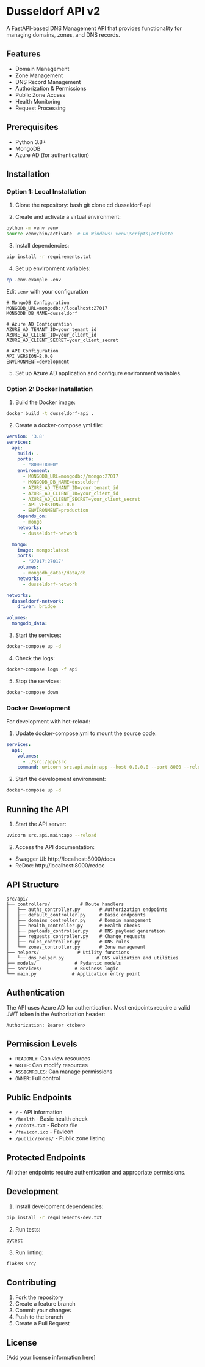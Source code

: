 # Dusseldorf API v2

A FastAPI-based DNS Management API that provides functionality for managing domains, zones, and DNS records.

## Features

- Domain Management
- Zone Management
- DNS Record Management
- Authorization & Permissions
- Public Zone Access
- Health Monitoring
- Request Processing

## Prerequisites

- Python 3.8+
- MongoDB
- Azure AD (for authentication)

## Installation

### Option 1: Local Installation

1. Clone the repository:
bash
git clone <repository-url>
cd dusseldorf-api

2. Create and activate a virtual environment:
```bash
python -m venv venv
source venv/bin/activate  # On Windows: venv\Scripts\activate
```

3. Install dependencies:
```bash
pip install -r requirements.txt
```

4. Set up environment variables:
```bash
cp .env.example .env
```

Edit `.env` with your configuration
```env
# MongoDB Configuration
MONGODB_URL=mongodb://localhost:27017
MONGODB_DB_NAME=dusseldorf

# Azure AD Configuration
AZURE_AD_TENANT_ID=your_tenant_id
AZURE_AD_CLIENT_ID=your_client_id
AZURE_AD_CLIENT_SECRET=your_client_secret

# API Configuration
API_VERSION=2.0.0
ENVIRONMENT=development
```

5. Set up Azure AD application and configure environment variables.

### Option 2: Docker Installation

1. Build the Docker image:
```bash
docker build -t dusseldorf-api .
```

2. Create a docker-compose.yml file:
```yaml
version: '3.8'
services:
  api:
    build: .
    ports:
      - "8000:8000"
    environment:
      - MONGODB_URL=mongodb://mongo:27017
      - MONGODB_DB_NAME=dusseldorf
      - AZURE_AD_TENANT_ID=your_tenant_id
      - AZURE_AD_CLIENT_ID=your_client_id
      - AZURE_AD_CLIENT_SECRET=your_client_secret
      - API_VERSION=2.0.0
      - ENVIRONMENT=production
    depends_on:
      - mongo
    networks:
      - dusseldorf-network

  mongo:
    image: mongo:latest
    ports:
      - "27017:27017"
    volumes:
      - mongodb_data:/data/db
    networks:
      - dusseldorf-network

networks:
  dusseldorf-network:
    driver: bridge

volumes:
  mongodb_data:
```

3. Start the services:
```bash
docker-compose up -d
```

4. Check the logs:
```bash
docker-compose logs -f api
```

5. Stop the services:
```bash
docker-compose down
```

### Docker Development

For development with hot-reload:

1. Update docker-compose.yml to mount the source code:
```yaml
services:
  api:
    volumes:
      - ./src:/app/src
    command: uvicorn src.api.main:app --host 0.0.0.0 --port 8000 --reload
```

2. Start the development environment:
```bash
docker-compose up -d
```

## Running the API

1. Start the API server:
```bash
uvicorn src.api.main:app --reload
```

2. Access the API documentation:
- Swagger UI: http://localhost:8000/docs
- ReDoc: http://localhost:8000/redoc

## API Structure

```
src/api/
├── controllers/           # Route handlers
│   ├── authz_controller.py       # Authorization endpoints
│   ├── default_controller.py     # Basic endpoints
│   ├── domains_controller.py     # Domain management
│   ├── health_controller.py      # Health checks
│   ├── payloads_controller.py    # DNS payload generation
│   ├── requests_controller.py    # Change requests
│   ├── rules_controller.py       # DNS rules
│   └── zones_controller.py       # Zone management
├── helpers/              # Utility functions
│   └── dns_helper.py            # DNS validation and utilities
├── models/              # Pydantic models
├── services/            # Business logic
└── main.py             # Application entry point
```

## Authentication

The API uses Azure AD for authentication. Most endpoints require a valid JWT token in the Authorization header:
```
Authorization: Bearer <token>
```

## Permission Levels

- `READONLY`: Can view resources
- `WRITE`: Can modify resources
- `ASSIGNROLES`: Can manage permissions
- `OWNER`: Full control

## Public Endpoints

- `/` - API information
- `/health` - Basic health check
- `/robots.txt` - Robots file
- `/favicon.ico` - Favicon
- `/public/zones/` - Public zone listing

## Protected Endpoints

All other endpoints require authentication and appropriate permissions.

## Development

1. Install development dependencies:
```bash
pip install -r requirements-dev.txt
```

2. Run tests:
```bash
pytest
```

3. Run linting:
```bash
flake8 src/
```

## Contributing

1. Fork the repository
2. Create a feature branch
3. Commit your changes
4. Push to the branch
5. Create a Pull Request

## License

[Add your license information here]
